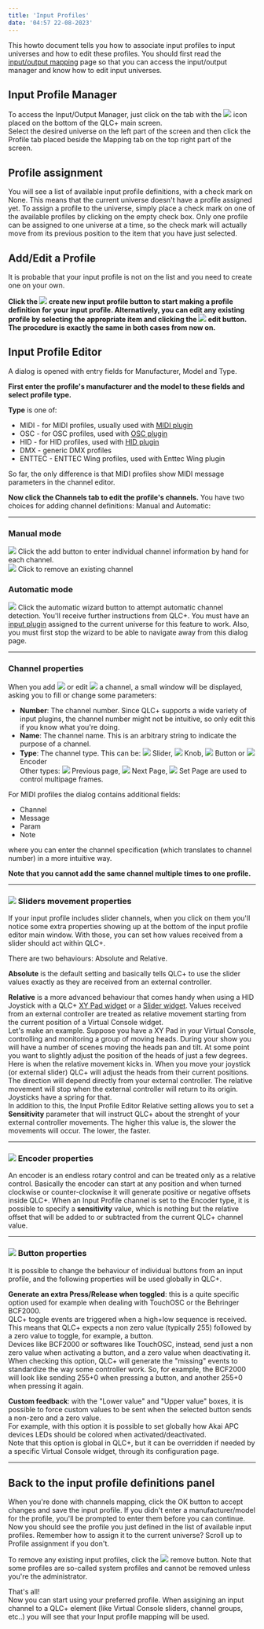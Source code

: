 ```yaml
---
title: 'Input Profiles'
date: '04:57 22-08-2023'
---
```


This howto document tells you how to associate input profiles to input universes and how to edit these profiles. You should first read the [input/output mapping](/input-output) page so that you can access the input/output manager and know how to edit input universes.

Input Profile Manager
---------------------

To access the Input/Output Manager, just click on the tab with the ![](/basics/input_output.png) icon placed on the bottom of the QLC+ main screen.  
Select the desired universe on the left part of the screen and then click the Profile tab placed beside the Mapping tab on the top right part of the screen.

Profile assignment
------------------

You will see a list of available input profile definitions, with a check mark on None. This means that the current universe doesn't have a profile assigned yet. To assign a profile to the universe, simply place a check mark on one of the available profiles by clicking on the empty check box. Only one profile can be assigned to one universe at a time, so the check mark will actually move from its previous position to the item that you have just selected.

Add/Edit a Profile
------------------

It is probable that your input profile is not on the list and you need to create one on your own.

**Click the ![](/basics/edit_add.png) create new input profile button to start making a profile definition for your input profile. Alternatively, you can edit any existing profile by selecting the appropriate item and clicking the ![](/basics/edit.png) edit button. The procedure is exactly the same in both cases from now on.**

Input Profile Editor
--------------------

A dialog is opened with entry fields for Manufacturer, Model and Type.

**First enter the profile's manufacturer and the model to these fields and select profile type.**

**Type** is one of:

* MIDI - for MIDI profiles, usually used with [MIDI plugin](/plugins/midi)
* OSC - for OSC profiles, used with [OSC plugin](/plugins/osc)
* HID - for HID profiles, used with [HID plugin](/plugins/hid)
* DMX - generic DMX profiles
* ENTTEC - ENTTEC Wing profiles, used with Enttec Wing plugin

So far, the only difference is that MIDI profiles show MIDI message parameters in the channel editor.

**Now click the Channels tab to edit the profile's channels.** You have two choices for adding channel definitions: Manual and Automatic:

* * *

### Manual mode

![](/basics/edit_add.png) Click the add button to enter individual channel information by hand for each channel.  
![](/basics/edit_remove.png) Click to remove an existing channel  

### Automatic mode

![](/basics/wizard.png) Click the automatic wizard button to attempt automatic channel detection. You'll receive further instructions from QLC+. You must have an [input plugin](/input-output) assigned to the current universe for this feature to work. Also, you must first stop the wizard to be able to navigate away from this dialog page.

* * *

### Channel properties

When you add ![](/basics/edit_add.png) or edit ![](/basics/edit.png) a channel, a small window will be displayed, asking you to fill or change some parameters:

* **Number**: The channel number. Since QLC+ supports a wide variety of input plugins, the channel number might not be intuitive, so only edit this if you know what you're doing.
* **Name**: The channel name. This is an arbitrary string to indicate the purpose of a channel.
* **Type**: The channel type. This can be: ![](/basics/slider.png) Slider, ![](/basics/knob.png) Knob, ![](/basics/button.png) Button or ![](/basics/knob.png) Encoder  
    Other types: ![](/basics/back.png) Previous page, ![](/basics/forward.png) Next Page, ![](/basics/star.png) Set Page are used to control multipage frames.

For MIDI profiles the dialog contains additional fields:

* Channel
* Message
* Param
* Note

where you can enter the channel specification (which translates to channel number) in a more intuitive way.

  
**Note that you cannot add the same channel multiple times to one profile.**

* * *

### ![](/basics/slider.png) Sliders movement properties

If your input profile includes slider channels, when you click on them you'll notice some extra properties showing up at the bottom of the input profile editor main window. With those, you can set how values received from a slider should act within QLC+.  
  
There are two behaviours: Absolute and Relative.  
  
**Absolute** is the default setting and basically tells QLC+ to use the slider values exactly as they are received from an external controller.  
  
**Relative** is a more advanced behaviour that comes handy when using a HID Joystick with a QLC+ [XY Pad widget](/virtual-console/xy-pad) or a [Slider widget](/virtual-console/slider). Values received from an external controller are treated as relative movement starting from the current position of a Virtual Console widget.  
Let's make an example. Suppose you have a XY Pad in your Virtual Console, controlling and monitoring a group of moving heads. During your show you will have a number of scenes moving the heads pan and tilt. At some point you want to slightly adjust the position of the heads of just a few degrees. Here is when the relative movement kicks in. When you move your joystick (or external slider) QLC+ will adjust the heads from their current positions. The direction will depend directly from your external controller. The relative movement will stop when the external controller will return to its origin. Joysticks have a spring for that.  
In addition to this, the Input Profile Editor Relative setting allows you to set a **Sensitivity** parameter that will instruct QLC+ about the strenght of your external controller movements. The higher this value is, the slower the movements will occur. The lower, the faster.

* * *

### ![](/basics/knob.png) Encoder properties

An encoder is an endless rotary control and can be treated only as a relative control. Basically the encoder can start at any position and when turned clockwise or counter-clockwise it will generate positive or negative offsets inside QLC+. When an Input Profile channel is set to the Encoder type, it is possible to specify a **sensitivity** value, which is nothing but the relative offset that will be added to or subtracted from the current QLC+ channel value.

* * *

### ![](/basics/button.png) Button properties

It is possible to change the behaviour of individual buttons from an input profile, and the following properties will be used globally in QLC+.  
  
**Generate an extra Press/Release when toggled**: this is a quite specific option used for example when dealing with TouchOSC or the Behringer BCF2000.  
QLC+ toggle events are triggered when a high+low sequence is received. This means that QLC+ expects a non zero value (typically 255) followed by a zero value to toggle, for example, a button.  
Devices like BCF2000 or softwares like TouchOSC, instead, send just a non zero value when activating a button, and a zero value when deactivating it.  
When checking this option, QLC+ will generate the "missing" events to standardize the way some controller work. So, for example, the BCF2000 will look like sending 255+0 when pressing a button, and another 255+0 when pressing it again.  
  
**Custom feedback**: with the "Lower value" and "Upper value" boxes, it is possible to force custom values to be sent when the selected button sends a non-zero and a zero value.  
For example, with this option it is possible to set globally how Akai APC devices LEDs should be colored when activated/deactivated.  
Note that this option is global in QLC+, but it can be overridden if needed by a specific Virtual Console widget, through its configuration page.

* * *

Back to the input profile definitions panel
-------------------------------------------

When you're done with channels mapping, click the OK button to accept changes and save the input profile. If you didn't enter a manufacturer/model for the profile, you'll be prompted to enter them before you can continue.  
Now you should see the profile you just defined in the list of available input profiles. Remember how to assign it to the current universe? Scroll up to Profile assignment if you don't.

To remove any existing input profiles, click the ![](/basics/edit_remove.png) remove button. Note that some profiles are so-called system profiles and cannot be removed unless you're the administrator.

That's all!  
Now you can start using your preferred profile. When assigining an input channel to a QLC+ element (like Virtual Console sliders, channel groups, etc..) you will see that your Input profile mapping will be used.